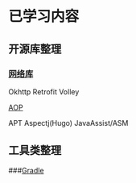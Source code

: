 # 已学习内容

## 开源库整理

### [网络库](docs/network)

Okhttp Retrofit Volley

[AOP](docs/aop)

APT Aspectj(Hugo) JavaAssist/ASM 

## 工具类整理

###[Gradle](docs/gradle)


